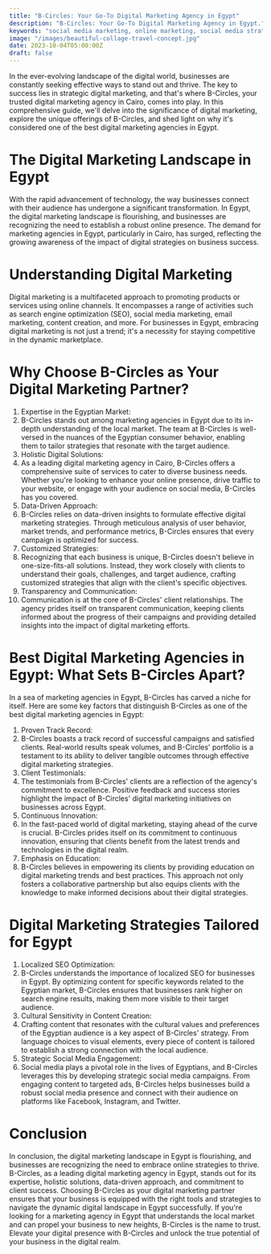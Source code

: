 ```yaml
---
title: "B-Circles: Your Go-To Digital Marketing Agency in Egypt"
description: "B-Circles: Your Go-To Digital Marketing Agency in Egypt."
keywords: "social media marketing, online marketing, social media strategy, customer engagement, brand awareness, digital marketing"
image: "/images/beautiful-collage-travel-concept.jpg"
date: 2023-10-04T05:00:00Z
draft: false
---
```

In the ever-evolving landscape of the digital world, businesses are constantly seeking effective ways to stand out and thrive. The key to success lies in strategic digital marketing, and that's where B-Circles, your trusted digital marketing agency in Cairo, comes into play. In this comprehensive guide, we'll delve into the significance of digital marketing, explore the unique offerings of B-Circles, and shed light on why it's considered one of the best digital marketing agencies in Egypt.

# The Digital Marketing Landscape in Egypt

With the rapid advancement of technology, the way businesses connect with their audience has undergone a significant transformation. In Egypt, the digital marketing landscape is flourishing, and businesses are recognizing the need to establish a robust online presence. The demand for marketing agencies in Egypt, particularly in Cairo, has surged, reflecting the growing awareness of the impact of digital strategies on business success.

# Understanding Digital Marketing

Digital marketing is a multifaceted approach to promoting products or services using online channels. It encompasses a range of activities such as search engine optimization (SEO), social media marketing, email marketing, content creation, and more. For businesses in Egypt, embracing digital marketing is not just a trend; it's a necessity for staying competitive in the dynamic marketplace.

# Why Choose B-Circles as Your Digital Marketing Partner?
1.	Expertise in the Egyptian Market:
2.	B-Circles stands out among marketing agencies in Egypt due to its in-depth understanding of the local market. The team at B-Circles is well-versed in the nuances of the Egyptian consumer behavior, enabling them to tailor strategies that resonate with the target audience.
3.	Holistic Digital Solutions:
4.	As a leading digital marketing agency in Cairo, B-Circles offers a comprehensive suite of services to cater to diverse business needs. Whether you're looking to enhance your online presence, drive traffic to your website, or engage with your audience on social media, B-Circles has you covered.
5.	Data-Driven Approach:
6.	B-Circles relies on data-driven insights to formulate effective digital marketing strategies. Through meticulous analysis of user behavior, market trends, and performance metrics, B-Circles ensures that every campaign is optimized for success.
7.	Customized Strategies:
8.	Recognizing that each business is unique, B-Circles doesn't believe in one-size-fits-all solutions. Instead, they work closely with clients to understand their goals, challenges, and target audience, crafting customized strategies that align with the client's specific objectives.
9.	Transparency and Communication:
10.	Communication is at the core of B-Circles' client relationships. The agency prides itself on transparent communication, keeping clients informed about the progress of their campaigns and providing detailed insights into the impact of digital marketing efforts.
# Best Digital Marketing Agencies in Egypt: What Sets B-Circles Apart?

In a sea of marketing agencies in Egypt, B-Circles has carved a niche for itself. Here are some key factors that distinguish B-Circles as one of the best digital marketing agencies in Egypt:
1.	Proven Track Record:
2.	B-Circles boasts a track record of successful campaigns and satisfied clients. Real-world results speak volumes, and B-Circles' portfolio is a testament to its ability to deliver tangible outcomes through effective digital marketing strategies.
3.	Client Testimonials:
4.	The testimonials from B-Circles' clients are a reflection of the agency's commitment to excellence. Positive feedback and success stories highlight the impact of B-Circles' digital marketing initiatives on businesses across Egypt.
5.	Continuous Innovation:
6.	In the fast-paced world of digital marketing, staying ahead of the curve is crucial. B-Circles prides itself on its commitment to continuous innovation, ensuring that clients benefit from the latest trends and technologies in the digital realm.
7.	Emphasis on Education:
8.	B-Circles believes in empowering its clients by providing education on digital marketing trends and best practices. This approach not only fosters a collaborative partnership but also equips clients with the knowledge to make informed decisions about their digital strategies.
# Digital Marketing Strategies Tailored for Egypt
1.	Localized SEO Optimization:
2.	B-Circles understands the importance of localized SEO for businesses in Egypt. By optimizing content for specific keywords related to the Egyptian market, B-Circles ensures that businesses rank higher on search engine results, making them more visible to their target audience.
3.	Cultural Sensitivity in Content Creation:
4.	Crafting content that resonates with the cultural values and preferences of the Egyptian audience is a key aspect of B-Circles' strategy. From language choices to visual elements, every piece of content is tailored to establish a strong connection with the local audience.
5.	Strategic Social Media Engagement:
6.	Social media plays a pivotal role in the lives of Egyptians, and B-Circles leverages this by developing strategic social media campaigns. From engaging content to targeted ads, B-Circles helps businesses build a robust social media presence and connect with their audience on platforms like Facebook, Instagram, and Twitter.
# Conclusion

In conclusion, the digital marketing landscape in Egypt is flourishing, and businesses are recognizing the need to embrace online strategies to thrive. B-Circles, as a leading digital marketing agency in Egypt, stands out for its expertise, holistic solutions, data-driven approach, and commitment to client success. Choosing B-Circles as your digital marketing partner ensures that your business is equipped with the right tools and strategies to navigate the dynamic digital landscape in Egypt successfully. If you're looking for a marketing agency in Egypt that understands the local market and can propel your business to new heights, B-Circles is the name to trust. Elevate your digital presence with B-Circles and unlock the true potential of your business in the digital realm.

